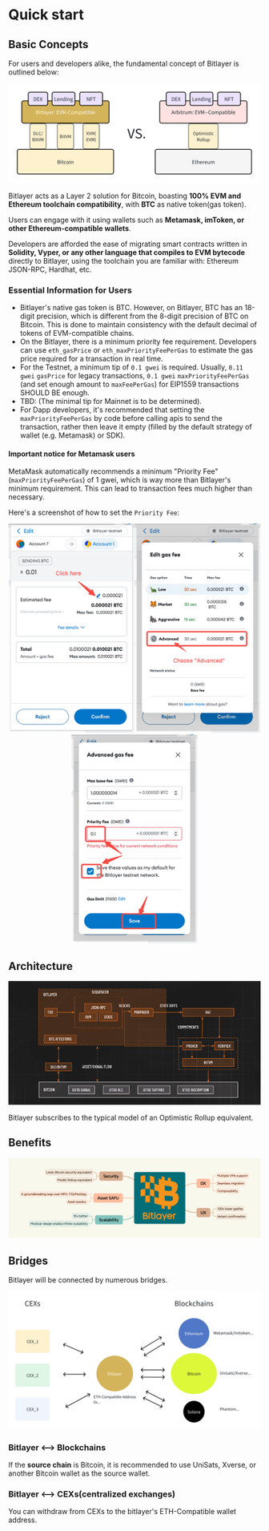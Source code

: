 # Quick start

## Basic Concepts

For users and developers alike, the fundamental concept of Bitlayer is outlined below:

![analog](images/analog-btc-eth.png)

Bitlayer acts as a Layer 2 solution for Bitcoin, boasting **100% EVM and Ethereum toolchain compatibility**, with **BTC** as native token(gas token).

Users can engage with it using wallets such as **Metamask, imToken, or other Ethereum-compatible wallets**.

Developers are afforded the ease of migrating smart contracts written in **Solidity, Vyper, or any other language that compiles to EVM bytecode** directly to Bitlayer, using the toolchain you are familiar with: Ethereum JSON-RPC, Hardhat, etc.

### Essential Information for Users

- Bitlayer's native gas token is BTC. However, on Bitlayer, BTC has an 18-digit precision, which is different from the 8-digit precision of BTC on Bitcoin. This is done to maintain consistency with the default decimal of tokens of EVM-compatible chains.
- On the Bitlayer, there is a minimum priority fee requirement. Developers can use `eth_gasPrice` or `eth_maxPriorityFeePerGas` to estimate the gas price required for a transaction in real time.
- For the Testnet, a minimum tip of `0.1 gwei` is required. Usually, `0.11 gwei` `gasPrice` for legacy transactions, `0.1 gwei` `maxPriorityFeePerGas` (and set enough amount to `maxFeePerGas`) for EIP1559 transactions SHOULD BE enough.
- TBD: (The minimal tip for Mainnet is to be determined).
- For Dapp developers, it's recommended that setting the `maxPriorityFeePerGas` by code before calling apis to send the transaction, rather then leave it empty (filled by the default strategy of wallet (e.g. Metamask) or SDK).

#### Important notice for Metamask users

MetaMask automatically recommends a minimum "Priority Fee" (`maxPriorityFeePerGas`) of 1 gwei, which is way more than Bitlayer's minimum requirement. This can lead to transaction fees much higher than necessary.

Here's a screenshot of how to set the `Priority Fee`:

<center class="half">
    <img src="/img/metamask_tip_1.png" width="252"/><img src="/img/metamask_tip_2.png" width="252"/><img src="/img/metamask_tip_3.png" width="252"/>
</center>

## Architecture

![arch](images/architecture.png)

Bitlayer subscribes to the typical model of an Optimistic Rollup equivalent.

## Benefits

![benefits](images/benefit.png)

## Bridges

Bitlayer will be connected by numerous bridges.

![bridges](images/bitlayer-bridges.png)


### Bitlayer \<\-\-\> Blockchains
If the **source chain** is Bitcoin, it is recommended to use UniSats, Xverse, or another Bitcoin wallet as the source wallet.

### Bitlayer \<\-\-\> CEXs(centralized exchanges)

You can withdraw from CEXs to the bitlayer's ETH-Compatible wallet address.